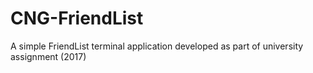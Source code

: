 # CNG-FriendList
A simple FriendList terminal application developed as part of university assignment (2017)
